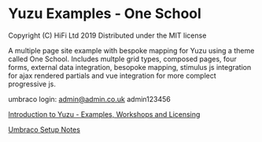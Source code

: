 # Yuzu Examples - One School

Copyright (C) HiFi Ltd 2019
Distributed under the MIT license  

A multiple page site example with bespoke mapping for Yuzu using a theme called One School. Includes multple grid types, composed pages, four forms, external data integration, besopoke mapping, stimulus js integration for ajax rendered partials and vue integration for more complect progressive js.

umbraco login: admin@admin.co.uk admin123456

[Introduction to Yuzu - Examples, Workshops and Licensing](https://balancedweb.blob.core.windows.net:443/docs/Yuzu%20Introduction.pdf)

[Umbraco Setup Notes](https://balancedweb.blob.core.windows.net:443/docs/Umbraco%20setup%20notes.pdf)